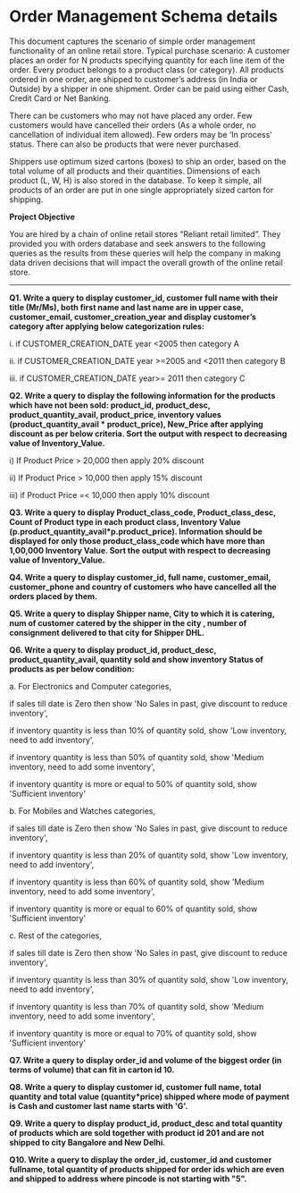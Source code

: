 # Order Management Schema details
This document captures the scenario of simple order management functionality of an online retail store.
Typical purchase scenario: A customer places an order for N products specifying quantity for each line item
of the order. Every product belongs to a product class (or category). All products ordered in one order, are
shipped to customer’s address (in India or Outside) by a shipper in one shipment. Order can be paid using
either Cash, Credit Card or Net Banking.

There can be customers who may not have placed any order. Few customers would have cancelled their
orders (As a whole order, no cancellation of individual item allowed). Few orders may be ‘In process’
status. There can also be products that were never purchased.

Shippers use optimum sized cartons (boxes) to ship an order, based on the total volume of all products
and their quantities. Dimensions of each product (L, W, H) is also stored in the database. To keep it simple,
all products of an order are put in one single appropriately sized carton for shipping.

**Project Objective**

You are hired by a chain of online retail stores “Reliant retail limited”. They provided you with orders
database and seek answers to the following queries as the results from these queries will help the
company in making data driven decisions that will impact the overall growth of the online retail store.

----------------------------------------------------------------------------------------------------------------------------------------------------------------
**Q1. Write a query to display customer_id, customer full name with their title (Mr/Ms), both first name and
last name are in upper case, customer_email, customer_creation_year and display customer’s category
after applying below categorization rules:**

i. if CUSTOMER_CREATION_DATE year <2005 then category A

ii. if CUSTOMER_CREATION_DATE year >=2005 and <2011 then category B

iii. if CUSTOMER_CREATION_DATE year>= 2011 then category C

**Q2. Write a query to display the following information for the products which have not been sold:
product_id, product_desc, product_quantity_avail, product_price, inventory values (product_quantity_avail * product_price), New_Price after applying discount as per below criteria. Sort the output with respect to decreasing value of Inventory_Value.**

i) If Product Price > 20,000 then apply 20% discount

ii) If Product Price > 10,000 then apply 15% discount

iii) if Product Price =< 10,000 then apply 10% discount


**Q3. Write a query to display Product_class_code, Product_class_desc, Count of Product type in each
product class, Inventory Value (p.product_quantity_avail*p.product_price). Information should be
displayed for only those product_class_code which have more than 1,00,000 Inventory Value. Sort the
output with respect to decreasing value of Inventory_Value.**

**Q4. Write a query to display customer_id, full name, customer_email, customer_phone and country of
customers who have cancelled all the orders placed by them.**

**Q5. Write a query to display Shipper name, City to which it is catering, num of customer catered by the
shipper in the city , number of consignment delivered to that city for Shipper DHL.**

**Q6. Write a query to display product_id, product_desc, product_quantity_avail, quantity sold and show
inventory Status of products as per below condition:**

a. For Electronics and Computer categories,

if sales till date is Zero then show 'No Sales in past, give discount to reduce inventory',

if inventory quantity is less than 10% of quantity sold, show 'Low inventory, need to add inventory',

if inventory quantity is less than 50% of quantity sold, show 'Medium inventory, need to add some
inventory',

if inventory quantity is more or equal to 50% of quantity sold, show 'Sufficient inventory'

b. For Mobiles and Watches categories,

if sales till date is Zero then show 'No Sales in past, give discount to reduce inventory',

if inventory quantity is less than 20% of quantity sold, show 'Low inventory, need to add inventory',

if inventory quantity is less than 60% of quantity sold, show 'Medium inventory, need to add some
inventory',

if inventory quantity is more or equal to 60% of quantity sold, show 'Sufficient inventory'

c. Rest of the categories,

if sales till date is Zero then show 'No Sales in past, give discount to reduce inventory',

if inventory quantity is less than 30% of quantity sold, show 'Low inventory, need to add inventory',

if inventory quantity is less than 70% of quantity sold, show 'Medium inventory, need to add some
inventory',

if inventory quantity is more or equal to 70% of quantity sold, show 'Sufficient inventory'


**Q7. Write a query to display order_id and volume of the biggest order (in terms of volume) that can fit in
carton id 10.**

**Q8. Write a query to display customer id, customer full name, total quantity and total value
(quantity*price) shipped where mode of payment is Cash and customer last name starts with 'G'.**

**Q9. Write a query to display product_id, product_desc and total quantity of products which are sold
together with product id 201 and are not shipped to city Bangalore and New Delhi.**

**Q10. Write a query to display the order_id, customer_id and customer fullname, total quantity of products
shipped for order ids which are even and shipped to address where pincode is not starting with "5".**



